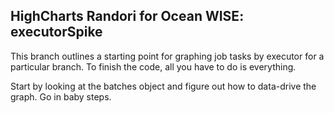 HighCharts Randori for Ocean WISE: executorSpike
-----
This branch outlines a starting point for graphing job tasks by executor for a particular branch.  To finish the code, all you have to do is everything.

Start by looking at the batches object and figure out how to data-drive the graph.  Go in baby steps.


